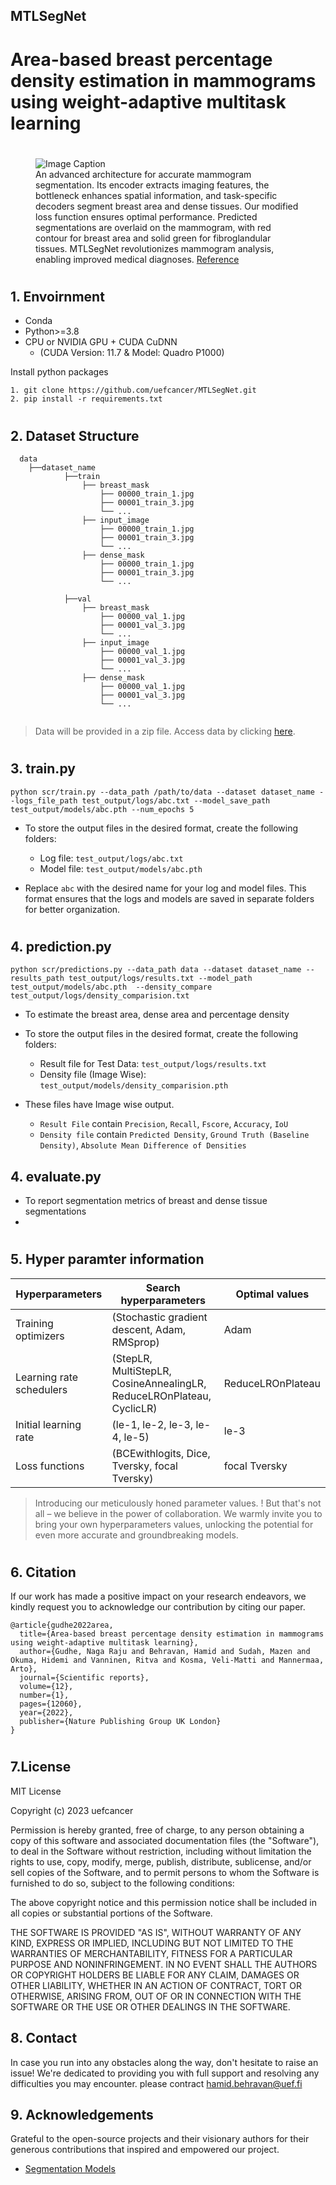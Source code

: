 ## MTLSegNet
# Area-based breast percentage density estimation in mammograms using weight-adaptive multitask learning

#
<figure>
  <img src="images/MTLSegNet (2).png" alt="Image Caption">
  <figcaption>An advanced architecture for accurate mammogram segmentation. Its encoder extracts imaging features, the bottleneck enhances spatial information, and task-specific decoders segment breast area and dense tissues. Our modified loss function ensures optimal performance. Predicted segmentations are overlaid on the mammogram, with red contour for breast area and solid green for fibroglandular tissues. MTLSegNet revolutionizes mammogram analysis, enabling improved medical diagnoses.
  <a href="https://www.nature.com/articles/s41598-022-16141-2">Reference</a>
  </figcaption>
</figure>

#
## 1. Envoirnment
- Conda
- Python>=3.8
- CPU or NVIDIA GPU + CUDA CuDNN 
    -  (CUDA Version: 11.7 & Model: Quadro P1000)

Install python packages
```
1. git clone https://github.com/uefcancer/MTLSegNet.git
2. pip install -r requirements.txt
```
#
## 2. Dataset Structure

```
  data
    ├──dataset_name
            ├──train
                ├── breast_mask
                    ├── 00000_train_1.jpg
                    ├── 00001_train_3.jpg
                    └── ...
                ├── input_image
                    ├── 00000_train_1.jpg
                    ├── 00001_train_3.jpg
                    └── ...
                ├── dense_mask
                    ├── 00000_train_1.jpg
                    ├── 00001_train_3.jpg
                    └── ...

            ├──val
                ├── breast_mask
                    ├── 00000_val_1.jpg
                    ├── 00001_val_3.jpg
                    └── ...
                ├── input_image
                    ├── 00000_val_1.jpg
                    ├── 00001_val_3.jpg
                    └── ...
                ├── dense_mask
                    ├── 00000_val_1.jpg
                    ├── 00001_val_3.jpg
                    └── ...
            

  ```
> Data will be provided in a zip file. Access data by clicking [here]().


#
## 3. train.py


```
python scr/train.py --data_path /path/to/data --dataset dataset_name --logs_file_path test_output/logs/abc.txt --model_save_path test_output/models/abc.pth --num_epochs 5
```
- To store the output files in the desired format, create the following folders:
     - Log file: `test_output/logs/abc.txt`
     - Model file: `test_output/models/abc.pth`
    
- Replace `abc` with the desired name for your log and model files. This format ensures that the logs and models are saved in separate folders for better organization.

#
## 4. prediction.py


```
python scr/predictions.py --data_path data --dataset dataset_name --results_path test_output/logs/results.txt --model_path test_output/models/abc.pth  --density_compare test_output/logs/density_comparision.txt
```
- To estimate the breast area, dense area and percentage density
  
- To store the output files in the desired format, create the following folders:
     - Result file for Test Data: `test_output/logs/results.txt`
     - Density file (Image Wise): `test_output/models/density_comparision.pth`
    
- These files have Image wise output. 
    - `Result File` contain `Precision`, `Recall`, `Fscore`, `Accuracy`, `IoU`
    - `Density file` contain `Predicted Density`, `Ground Truth (Baseline Density)`, `Absolute Mean Difference of Densities`


## 4. evaluate.py


- To report segmentation metrics of breast and dense tissue segmentations
- 

#
## 5. Hyper paramter information

| Hyperparameters | Search hyperparameters  | Optimal values |
| -------- | -------- | -------- |
| Training optimizers   | (Stochastic gradient descent, Adam, RMSprop)    | Adam  |
| Learning rate schedulers   | (StepLR, MultiStepLR, CosineAnnealingLR, ReduceLROnPlateau, CyclicLR)   | ReduceLROnPlateau   |
| Initial learning rate   | (le-1, le-2, le-3, le-4, le-5)   | le-3   |
| Loss functions   | (BCEwithlogits, Dice, Tversky, focal Tversky)   | focal Tversky   |

>Introducing our meticulously honed parameter values. ! But that's not all – we believe in the power of collaboration. We warmly invite you to bring your own hyperparameters values, unlocking the potential for even more accurate and groundbreaking models.

#
## 6. Citation
If our work has made a positive impact on your research endeavors, we kindly request you to acknowledge our contribution by citing our paper.

    @article{gudhe2022area,
      title={Area-based breast percentage density estimation in mammograms using weight-adaptive multitask learning},
      author={Gudhe, Naga Raju and Behravan, Hamid and Sudah, Mazen and Okuma, Hidemi and Vanninen, Ritva and Kosma, Veli-Matti and Mannermaa, Arto},
      journal={Scientific reports},
      volume={12},
      number={1},
      pages={12060},
      year={2022},
      publisher={Nature Publishing Group UK London}
    }

#
## 7.License

MIT License

Copyright (c) 2023 uefcancer

Permission is hereby granted, free of charge, to any person obtaining a copy
of this software and associated documentation files (the "Software"), to deal
in the Software without restriction, including without limitation the rights
to use, copy, modify, merge, publish, distribute, sublicense, and/or sell
copies of the Software, and to permit persons to whom the Software is
furnished to do so, subject to the following conditions:

The above copyright notice and this permission notice shall be included in all
copies or substantial portions of the Software.

THE SOFTWARE IS PROVIDED "AS IS", WITHOUT WARRANTY OF ANY KIND, EXPRESS OR
IMPLIED, INCLUDING BUT NOT LIMITED TO THE WARRANTIES OF MERCHANTABILITY,
FITNESS FOR A PARTICULAR PURPOSE AND NONINFRINGEMENT. IN NO EVENT SHALL THE
AUTHORS OR COPYRIGHT HOLDERS BE LIABLE FOR ANY CLAIM, DAMAGES OR OTHER
LIABILITY, WHETHER IN AN ACTION OF CONTRACT, TORT OR OTHERWISE, ARISING FROM,
OUT OF OR IN CONNECTION WITH THE SOFTWARE OR THE USE OR OTHER DEALINGS IN THE
SOFTWARE.



## 8. Contact
In case you run into any obstacles along the way, don't hesitate to raise an issue! We're dedicated to providing you with full support and resolving any difficulties you may encounter.
please contract hamid.behravan@uef.fi


## 9. Acknowledgements
Grateful to the open-source projects and their visionary authors for their generous contributions that inspired and empowered our project. 
    
- [Segmentation Models](https://github.com/qubvel/segmentation_models.pytorch)
